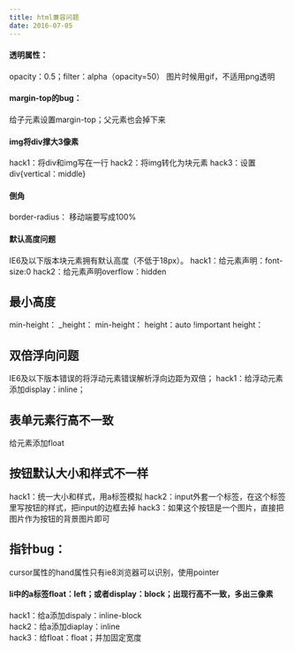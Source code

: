 ```yaml
---
title: html兼容问题
date: 2016-07-05
---
```

#### 透明属性：
opacity：0.5；filter：alpha（opacity=50）
图片时候用gif，不适用png透明

#### margin-top的bug：
给子元素设置margin-top；父元素也会掉下来


#### img将div撑大3像素
hack1：将div和img写在一行
hack2：将img转化为块元素
hack3：设置div{vertical：middle}

#### 倒角
border-radius：
移动端要写成100%

#### 默认高度问题
IE6及以下版本块元素拥有默认高度（不低于18px）。
hack1：给元素声明：font-size:0
hack2：给元素声明overflow：hidden

## 最小高度
min-height： _height：
min-height： height：auto !important height：

## 双倍浮向问题
IE6及以下版本错误的将浮动元素错误解析浮向边距为双倍；
hack1：给浮动元素添加display：inline；

## 表单元素行高不一致
给元素添加float

## 按钮默认大小和样式不一样
hack1：统一大小和样式，用a标签模拟
hack2：input外套一个标签，在这个标签里写按钮的样式，把input的边框去掉
hack3：如果这个按钮是一个图片，直接把图片作为按钮的背景图片即可

## 指针bug：
cursor属性的hand属性只有ie8浏览器可以识别，使用pointer

#### li中的a标签float：left；或者display：block；出现行高不一致，多出三像素
hack1：给a添加dispaly：inline-block  
hack2：给a添加diaplay：inline  
hack3：给float：float；并加固定宽度  






  
